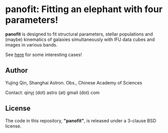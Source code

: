 # panofit: Fitting an elephant with four parameters!

**panofit** is designed to fit structural parameters, stellar populations and (maybe) kinematics of galaxies simultaneously with IFU data cubes and images in various bands.

See [here](http://qinyj.me/preprints/ifs) for some interesting cases!

## Author

Yujing Qin, Shanghai Astron. Obs., Chinese Academy of Sciences

Contact: qinyj (dot) astro (at) gmail (dot) com

## License

The code in this repository, **"panofit"**, is released under a 3-clause BSD license.
